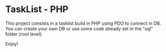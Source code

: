 # TaskList - PHP

This project consists in a tasklist build in PHP using PDO to connect in DB.
You can create your own DB or use some code already set in the "sql" folder (root level).

Enjoy!